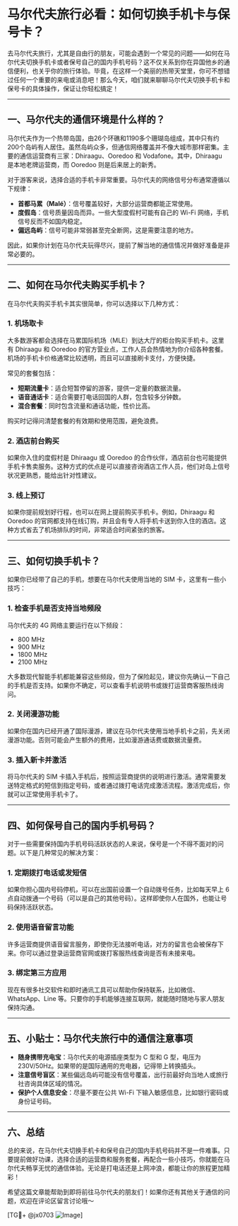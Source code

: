 # 马尔代夫旅行必看：如何切换手机卡与保号卡？

去马尔代夫旅行，尤其是自由行的朋友，可能会遇到一个常见的问题——如何在马尔代夫切换手机卡或者保号自己的国内手机号码？这不仅关系到你在异国他乡的通信便利，也关乎你的旅行体验。毕竟，在这样一个美丽的热带天堂里，你可不想错过任何一个重要的来电或消息吧！那么今天，咱们就来聊聊马尔代夫切换手机卡和保号卡的具体操作，保证让你轻松搞定！

---

## 一、马尔代夫的通信环境是什么样的？

马尔代夫作为一个热带岛国，由26个环礁和1190多个珊瑚岛组成，其中只有约200个岛屿有人居住。虽然岛屿众多，但通信网络覆盖并不像大城市那样密集。主要的通信运营商有三家：Dhiraagu、Ooredoo 和 Vodafone。其中，Dhiraagu 是本地老牌运营商，而 Ooredoo 则是后来居上的新秀。

对于游客来说，选择合适的手机卡非常重要。马尔代夫的网络信号分布通常遵循以下规律：
- **首都马累（Malé）**：信号覆盖较好，大部分运营商都能正常使用。
- **度假岛**：信号质量因岛而异。一些大型度假村可能有自己的 Wi-Fi 网络，手机信号反而不如国内稳定。
- **偏远岛屿**：信号可能非常弱甚至完全断网，这是需要注意的地方。

因此，如果你计划在马尔代夫玩得尽兴，提前了解当地的通信情况并做好准备是非常必要的。

---

## 二、如何在马尔代夫购买手机卡？

在马尔代夫购买手机卡其实很简单，你可以选择以下几种方式：

### 1. **机场取卡**
大多数游客都会选择在马累国际机场（MLE）到达大厅的柜台购买手机卡。这里有 Dhiraagu 和 Ooredoo 的官方营业点，工作人员会热情地为你介绍各种套餐。机场的手机卡价格通常比较透明，而且可以直接刷卡支付，方便快捷。

常见的套餐包括：
- **短期流量卡**：适合短暂停留的游客，提供一定量的数据流量。
- **语音通话卡**：适合需要打电话回国的人群，包含较多分钟数。
- **混合套餐**：同时包含流量和通话功能，性价比高。

购买时记得问清楚套餐的有效期和使用范围，避免浪费。

### 2. **酒店前台购买**
如果你入住的度假村是 Dhiraagu 或 Ooredoo 的合作伙伴，酒店前台也可能提供手机卡售卖服务。这种方式的优点是可以直接咨询酒店工作人员，他们对岛上信号状况更熟悉，能给出针对性建议。

### 3. **线上预订**
如果你提前规划好行程，也可以在网上提前购买手机卡。例如，Dhiraagu 和 Ooredoo 的官网都支持在线订购，并且会有专人将手机卡送到你入住的酒店。这种方式省去了机场排队的时间，非常适合时间紧张的旅客。

---

## 三、如何切换手机卡？

如果你已经带了自己的手机，想要在马尔代夫使用当地的 SIM 卡，这里有一些小技巧：

### 1. **检查手机是否支持当地频段**
马尔代夫的 4G 网络主要运行在以下频段：
- 800 MHz
- 900 MHz
- 1800 MHz
- 2100 MHz

大多数现代智能手机都能兼容这些频段，但为了保险起见，建议你先确认一下自己的手机是否支持。如果你不确定，可以查看手机说明书或拨打运营商客服热线询问。

### 2. **关闭漫游功能**
如果你在国内已经开通了国际漫游，建议在马尔代夫使用当地手机卡之前，先关闭漫游功能。否则可能会产生额外的费用，比如漫游通话费或数据流量费。

### 3. **插入新卡并激活**
将马尔代夫的 SIM 卡插入手机后，按照运营商提供的说明进行激活。通常需要发送特定格式的短信到指定号码，或者通过拨打电话完成激活流程。激活完成后，你就可以正常使用手机卡了。

---

## 四、如何保号自己的国内手机号码？

对于一些需要保持国内手机号码活跃状态的人来说，保号是一个不得不面对的问题。以下是几种常见的解决方案：

### 1. **定期拨打电话或发短信**
如果你担心国内号码停机，可以在出国前设置一个自动拨号任务，比如每天早上 6 点自动拨通一个号码（可以是自己的其他号码）。这样即使你人在国外，也能让号码保持活跃状态。

### 2. **使用语音留言功能**
许多运营商提供语音留言服务，即使你无法接听电话，对方的留言也会被保存下来。你可以通过登录运营商官网或拨打客服热线查询是否有未接来电。

### 3. **绑定第三方应用**
现在有很多社交软件和即时通讯工具可以帮助你保持联系，比如微信、WhatsApp、Line 等。只要你的手机能够连接互联网，就能随时随地与家人朋友保持沟通。

---

## 五、小贴士：马尔代夫旅行中的通信注意事项

- **随身携带充电宝**：马尔代夫的电源插座类型为 C 型和 G 型，电压为 230V/50Hz。如果带的是国际通用的充电器，记得带上转换插头。
- **注意信号盲区**：某些偏远岛屿可能没有信号覆盖，出行前最好向当地人或旅行社咨询具体区域的情况。
- **保护个人信息安全**：尽量不要在公共 Wi-Fi 下输入敏感信息，比如银行密码或身份证号码。

---

## 六、总结

总的来说，在马尔代夫切换手机卡和保号自己的国内手机号码并不是一件难事。只要提前做好功课，选择合适的运营商和服务套餐，再配合一些小技巧，你就能在马尔代夫畅享无忧的通信体验。无论是打电话还是上网冲浪，都能让你的旅程更加精彩！

希望这篇文章能帮助到即将前往马尔代夫的朋友们！如果你还有其他关于通信的问题，欢迎在评论区留言讨论哦～

[TG💪+ @jx0703 ![Image](https://github.com/user-attachments/assets/dbca1d08-cadb-493c-b0ec-ad6f7a83f270)]